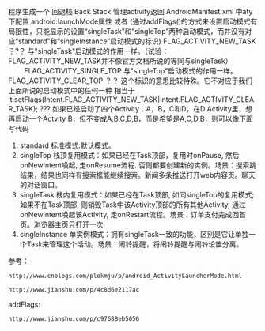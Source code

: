 程序生成一个 回退栈 Back Stack 管理activity返回
AndroidManifest.xml 中aty下配置 android:launchMode属性
或者
(通过addFlags()的方式来设置启动模式有局限性，只能显示的设置“singleTask”和“singleTop”两种启动模式，而并没有对应“standard”和“singleInstance”启动模式的标识)
FLAG_ACTIVITY_NEW_TASK
？?？  与"singleTask"启动模式的作用一样。（试验：FLAG_ACTIVITY_NEW_TASK并不像官方文档所说的等同与singleTask） 　　
FLAG_ACTIVITY_SINGLE_TOP
与"singleTop"启动模式的作用一样。
FLAG_ACTIVITY_CLEAR_TOP
？？ 这个标识的意思比较特殊。它不对应于我们上面所说的启动模式中的任何一种 相当于
it.setFlags(Intent.FLAG_ACTIVITY_NEW_TASK|Intent.FLAG_ACTIVITY_CLEAR_TASK);
??? 如果已经启动了四个Activity：A，B，C和D，在D Activity里，想再启动一个Actvity B，但不变成A,B,C,D,B，而是希望是A,C,D,B，则可以像下面写代码

1. standard  标准模式:默认模式。
2. singleTop  栈顶复用模式：如果已经在Task顶部，复用时onPause, 然后onNewIntent唤起, 走onResume流程. 否则都要创建新的实例。场景：搜索跳结果，结果也同样有搜索框能继续搜索。新闻多条推送打开web内容页。聊天的对话窗口。
3. singleTask  栈内复用模式：如果已经在Task顶部, 如同singleTop的复用模式;
如果不在Task顶部, 则销毁Task中该Activity顶部的所有其他Activity, 通过onNewIntent唤起该Activity, 走onRestart流程。场景：订单支付完成回首页。浏览器主页只打开一次
4. singleInstance  单实例模式：拥有singleTask一致的功能，区别是它让单独一个Task来管理这个活动。场景：闹铃提醒，将闹铃提醒与闹铃设置分离。

参考：

	http://www.cnblogs.com/plokmju/p/android_ActivityLauncherMode.html

	http://www.jianshu.com/p/4c8d6e2117ac

addFlags: 

	http://www.jianshu.com/p/c97688eb5056